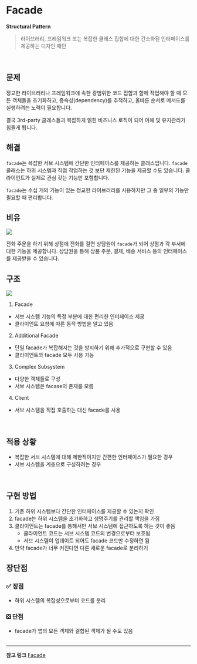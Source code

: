 # Facade
**Structural Pattern**
> 라이브러리, 프레임워크 또는 복잡한 클래스 집합에 대한 간소화된 인터페이스를 제공하는 디자인 패턴

<br>

## 문제
정교한 라이브러리나 프레임워크에 속한 광범위한 코드 집합과 함께 작업해야 할 때 모든 객체들을 초기화하고, 종속성(dependency)를 추적하고, 올바른 순서로 메서드를 실행하려는 노력이 필요합니다.

결국 3rd-party 클래스들과 복잡하게 얽힌 비즈니스 로직이 되어 이해 및 유지관리가 힘들게 됩니다.
<br>

## 해결
`facade`는 복잡한 서브 시스템에 간단한 인터페이스를 제공하는 클래스입니다. `facade` 클래스는 하위 시스템과 직접 작업하는 것 보단 제한된 기능을 제공할 수도 있습니다. 클라이언트가 실제로 관심 갖는 기능만 포함합니다.

`facade`는 수십 개의 기능이 있는 정교한 라이브러리를 사용하지만 그 중 일부의 기능만 필요할 때 편리합니다. 
<br>

## 비유

![](https://velog.velcdn.com/images/juyoung999/post/5c08408f-55f6-41f7-89b1-bd3d530054c6/image.png)

전화 주문을 하기 위해 상점에 전화를 걸면 상담원이 `facade`가 되어 상점과 각 부서에 대한 기능을 제공합니다. 상담원을 통해 상품 주문, 결제, 배송 서비스 등의 인터페이스를 제공받을 수 있습니다.
<br>

## 구조

![](https://velog.velcdn.com/images/juyoung999/post/09a448ae-750d-45d5-81a2-c828363fd08b/image.png)

1. Facade
- 서브 시스템 기능의 특정 부분에 대한 편리한 인터페이스 제공
- 클라이언트 요청에 따른 동작 방법을 알고 있음

2. Additional Facade
- 단일 facade가 복잡해지는 것을 방지하기 위해 추가적으로 구현할 수 있음
- 클라이언트와 facade 모두 사용 가능

3. Complex Subsystem
- 다양한 객체들로 구성
- 서브 시스템은 facase의 존재를 모름

4. Client
- 서브 시스템을 직접 호출하는 대신 facade를 사용
<br>

## 적용 상황
- 복잡한 서브 시스템에 대해 제한적이지만 간편한 인터페이스가 필요한 경우
- 서브 시스템을 계층으로 구성하려는 경우
<br>

## 구현 방법
1. 기존 하위 시스템보다 간단한 인터페이스를 제공할 수 있는지 확인
2. facade는 하위 시스템을 초기화하고 생명주기를 관리할 책임을 가짐
3. 클라이언트는 facade를 통해서만 서브 시스템에 접근하도록 하는 것이 좋음
	- 클라이언트 코드는 서브 시스템 코드의 변경으로부터 보호됨
 	- 서브 시스템이 업데이트 되어도 facade 코드만 수정하면 됨
4. 만약 facade가 너무 커진다면 다른 새로운 facade로 분리하기

## 장단점
### ✅ 장점
- 하위 시스템의 복잡성으로부터 코드를 분리

### ❎ 단점
- facade가 앱의 모든 객체와 결합된 객체가 될 수도 있음
<br><br>

---

**참고 링크**
[Facade](https://refactoring.guru/design-patterns/facade)
